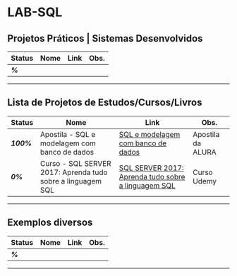 # LAB-SQL

## Projetos Práticos | Sistemas Desenvolvidos

| **Status**  | **Nome**  | **Link**  | **Obs.**  |
|---|---|---|---|
| **_%_** |   | []()  |   |

------------

## Lista de Projetos de Estudos/Cursos/Livros

| **Status**  | **Nome**  | **Link**  | **Obs.**  |
|---|---|---|---|
| **_100%_** |  Apostila - SQL e modelagem com banco de dados  | [ SQL e modelagem com banco de dados](https://github.com/josemalcher/SQL-e-Modelagem-com-Banco-de-Dados-Livro-Alura)  | Apostila da ALURA  |
| **_0%_** |  Curso - SQL SERVER 2017: Aprenda tudo sobre a linguagem SQL  | [ SQL SERVER 2017: Aprenda tudo sobre a linguagem SQL](https://github.com/josemalcher/SQL-SERVER-2017-Aprenda-tudo-sobre-a-linguagem-SQL)  | Curso Udemy  |

------------

## Exemplos diversos

| **Status**  | **Nome**  | **Link**  | **Obs.**  |
|---|---|---|---|
| **_%_** |   | []()  |   |

------------